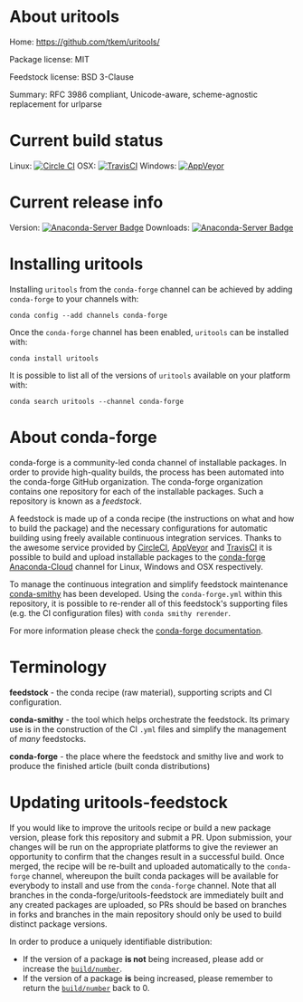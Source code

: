 About uritools
==============

Home: https://github.com/tkem/uritools/

Package license: MIT

Feedstock license: BSD 3-Clause

Summary: RFC 3986 compliant, Unicode-aware, scheme-agnostic replacement for urlparse



Current build status
====================

Linux: [![Circle CI](https://circleci.com/gh/conda-forge/uritools-feedstock.svg?style=shield)](https://circleci.com/gh/conda-forge/uritools-feedstock)
OSX: [![TravisCI](https://travis-ci.org/conda-forge/uritools-feedstock.svg?branch=master)](https://travis-ci.org/conda-forge/uritools-feedstock)
Windows: [![AppVeyor](https://ci.appveyor.com/api/projects/status/github/conda-forge/uritools-feedstock?svg=True)](https://ci.appveyor.com/project/conda-forge/uritools-feedstock/branch/master)

Current release info
====================
Version: [![Anaconda-Server Badge](https://anaconda.org/conda-forge/uritools/badges/version.svg)](https://anaconda.org/conda-forge/uritools)
Downloads: [![Anaconda-Server Badge](https://anaconda.org/conda-forge/uritools/badges/downloads.svg)](https://anaconda.org/conda-forge/uritools)

Installing uritools
===================

Installing `uritools` from the `conda-forge` channel can be achieved by adding `conda-forge` to your channels with:

```
conda config --add channels conda-forge
```

Once the `conda-forge` channel has been enabled, `uritools` can be installed with:

```
conda install uritools
```

It is possible to list all of the versions of `uritools` available on your platform with:

```
conda search uritools --channel conda-forge
```


About conda-forge
=================

conda-forge is a community-led conda channel of installable packages.
In order to provide high-quality builds, the process has been automated into the
conda-forge GitHub organization. The conda-forge organization contains one repository
for each of the installable packages. Such a repository is known as a *feedstock*.

A feedstock is made up of a conda recipe (the instructions on what and how to build
the package) and the necessary configurations for automatic building using freely
available continuous integration services. Thanks to the awesome service provided by
[CircleCI](https://circleci.com/), [AppVeyor](http://www.appveyor.com/)
and [TravisCI](https://travis-ci.org/) it is possible to build and upload installable
packages to the [conda-forge](https://anaconda.org/conda-forge)
[Anaconda-Cloud](http://docs.anaconda.org/) channel for Linux, Windows and OSX respectively.

To manage the continuous integration and simplify feedstock maintenance
[conda-smithy](http://github.com/conda-forge/conda-smithy) has been developed.
Using the ``conda-forge.yml`` within this repository, it is possible to re-render all of
this feedstock's supporting files (e.g. the CI configuration files) with ``conda smithy rerender``.

For more information please check the [conda-forge documentation](https://conda-forge.org/docs/).

Terminology
===========

**feedstock** - the conda recipe (raw material), supporting scripts and CI configuration.

**conda-smithy** - the tool which helps orchestrate the feedstock.
                   Its primary use is in the construction of the CI ``.yml`` files
                   and simplify the management of *many* feedstocks.

**conda-forge** - the place where the feedstock and smithy live and work to
                  produce the finished article (built conda distributions)


Updating uritools-feedstock
===========================

If you would like to improve the uritools recipe or build a new
package version, please fork this repository and submit a PR. Upon submission,
your changes will be run on the appropriate platforms to give the reviewer an
opportunity to confirm that the changes result in a successful build. Once
merged, the recipe will be re-built and uploaded automatically to the
`conda-forge` channel, whereupon the built conda packages will be available for
everybody to install and use from the `conda-forge` channel.
Note that all branches in the conda-forge/uritools-feedstock are
immediately built and any created packages are uploaded, so PRs should be based
on branches in forks and branches in the main repository should only be used to
build distinct package versions.

In order to produce a uniquely identifiable distribution:
 * If the version of a package **is not** being increased, please add or increase
   the [``build/number``](http://conda.pydata.org/docs/building/meta-yaml.html#build-number-and-string).
 * If the version of a package **is** being increased, please remember to return
   the [``build/number``](http://conda.pydata.org/docs/building/meta-yaml.html#build-number-and-string)
   back to 0.